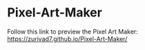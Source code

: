# Pixel-Art-Maker
Follow this link to preview the Pixel Art Maker: https://zurivad7.github.io/Pixel-Art-Maker/
